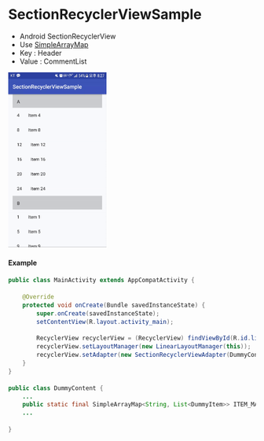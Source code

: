 # SectionRecyclerViewSample

- Android SectionRecyclerView
- Use [SimpleArrayMap](https://developer.android.com/reference/android/support/v4/util/SimpleArrayMap.html)
- Key : Header
- Value : CommentList

<img src="sample_gif.gif" width=200/>

#### Example

```java
public class MainActivity extends AppCompatActivity {

    @Override
    protected void onCreate(Bundle savedInstanceState) {
        super.onCreate(savedInstanceState);
        setContentView(R.layout.activity_main);

        RecyclerView recyclerView = (RecyclerView) findViewById(R.id.list);
        recyclerView.setLayoutManager(new LinearLayoutManager(this));
        recyclerView.setAdapter(new SectionRecyclerViewAdapter(DummyContent.ITEM_MAP));
    }
}

public class DummyContent {
    ...
    public static final SimpleArrayMap<String, List<DummyItem>> ITEM_MAP = new SimpleArrayMap<>();
    ...
    
}

```
